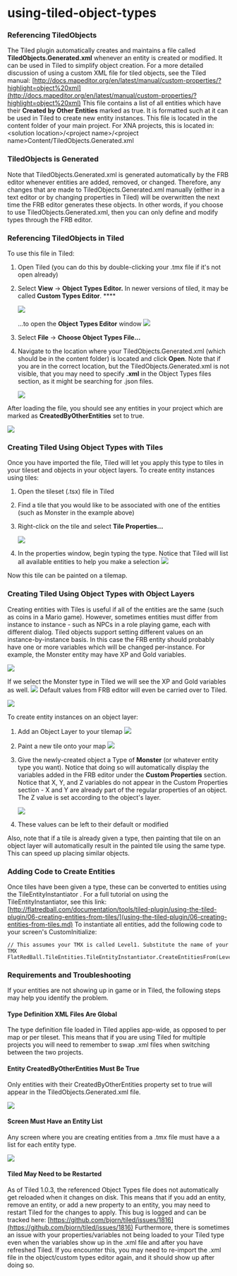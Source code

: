 # using-tiled-object-types

### Referencing TiledObjects

The Tiled plugin automatically creates and maintains a file called **TiledObjects.Generated.xml** whenever an entity is created or modified. It can be used in Tiled to simplify object creation. For a more detailed discussion of using a custom XML file for tiled objects, see the Tiled manual: [http://docs.mapeditor.org/en/latest/manual/custom-properties/?highlight=object%20xml](http://docs.mapeditor.org/en/latest/manual/custom-properties/?highlight=object%20xml) This file contains a list of all entities which have their **Created by Other Entities** marked as true. It is formatted such at it can be used in Tiled to create new entity instances. This file is located in the content folder of your main project. For XNA projects, this is located in: \<solution location>/\<project name>/\<project name>Content/TiledObjects.Generated.xml

### TiledObjects is Generated

Note that TiledObjects.Generated.xml is generated automatically by the FRB editor whenever entities are added, removed, or changed. Therefore, any changes that are made to TiledObjects.Generated.xml manually (either in a text editor or by changing properties in Tiled) will be overwritten the next time the FRB editor generates these objects. In other words, if you choose to use TiledObjects.Generated.xml, then you can only define and modify types through the FRB editor.

### Referencing TiledObjects in Tiled

To use this file in Tiled:

1. Open Tiled (you can do this by double-clicking your .tmx file if it's not open already)
2.  Select **View** -> **Object Types Editor.** In newer versions of tiled, it may be called **Custom Types Editor**. \*\*\*\*

    ![](../../../media/2018-12-img\_5c22ac940a2dc.png)

    ...to open the **Object Types Editor** window ![](../../../media/2017-11-img\_5a0679f01841a.png)
3. Select **File** -> **Choose Object Types File...**
4.  Navigate to the location where your TiledObjects.Generated.xml (which should be in the content folder) is located and click **Open**. Note that if you are in the correct location, but the TiledObjects.Generated.xml is not visible, that you may need to specify **.xml** in the Object Types files section, as it might be searching for .json files.

    ![](../../../media/2017-11-img\_5a07599a7109a.png)

After loading the file, you should see any entities in your project which are marked as **CreatedByOtherEntities** set to true.

![](../../../media/2017-11-img\_5a0759e66c544.png)

### Creating Tiled Using Object Types with Tiles

Once you have imported the file, Tiled will let you apply this type to tiles in your tileset and objects in your object layers. To create entity instances using tiles:

1. Open the tileset (.tsx) file in Tiled
2. Find a tile that you would like to be associated with one of the entities (such as Monster in the example above)
3.  Right-click on the tile and select **Tile Properties...**

    ![](../../../media/2017-11-img\_5a076066b498e.png)
4. In the properties window, begin typing the type. Notice that Tiled will list all available entities to help you make a selection [![](../../../media/2017-11-2017-11-11\_13-42-57.gif)](../../../media/2017-11-2017-11-11\_13-42-57.gif)

&#x20; Now this tile can be painted on a tilemap.

### Creating Tiled Using Object Types with Object Layers

Creating entities with Tiles is useful if all of the entities are the same (such as coins in a Mario game). However, sometimes entities must differ from instance to instance - such as NPCs in a role playing game, each with different dialog. Tiled objects support setting different values on an instance-by-instance basis. In this case the FRB entity should probably have one or more variables which will be changed per-instance. For example, the Monster entity may have XP and Gold variables.

![](../../../media/2017-11-img\_5a0785ad72bdb.png)

If we select the Monster type in Tiled we will see the XP and Gold variables as well. ![](../../../media/2017-11-img\_5a0785f21b23c.png) Default values from FRB editor will even be carried over to Tiled.

![](../../../media/2017-11-img\_5a07894bdab5b.png)

To create entity instances on an object layer:

1. Add an Object Layer to your tilemap [![](../../../media/2017-11-2017-11-11\_16-22-34.gif)](../../../media/2017-11-2017-11-11\_16-22-34.gif)
2. Paint a new tile onto your map [![](../../../media/2017-11-2017-11-11\_16-24-45.gif)](../../../media/2017-11-2017-11-11\_16-24-45.gif)
3.  Give the newly-created object a Type of **Monster** (or whatever entity type you want). Notice that doing so will automatically display the variables added in the FRB editor under the **Custom Properties** section. Notice that X, Y, and Z variables do not appear in the Custom Properties section - X and Y are already part of the regular properties of an object. The Z value is set according to the object's layer.

    ![](../../../media/2017-11-img\_5a0787624b1c3.png)
4. These values can be left to their default or modified

Also, note that if a tile is already given a type, then painting that tile on an object layer will automatically result in the painted tile using the same type. This can speed up placing similar objects.

### Adding Code to Create Entities

Once tiles have been given a type, these can be converted to entities using the TileEntityInstantiator . For a full tutorial on using the TileEntityInstantiator, see this link: [http://flatredball.com/documentation/tools/tiled-plugin/using-the-tiled-plugin/06-creating-entities-from-tiles/](using-the-tiled-plugin/06-creating-entities-from-tiles.md) To instantiate all entities, add the following code to your screen's CustomInitialize:

```lang:c#
// This assumes your TMX is called Level1. Substitute the name of your TMX
FlatRedBall.TileEntities.TileEntityInstantiator.CreateEntitiesFrom(Level1);
```

### Requirements and Troubleshooting

If your entities are not showing up in game or in Tiled, the following steps may help you identify the problem.

#### Type Definition XML Files Are Global

The type definition file loaded in Tiled applies app-wide, as opposed to per map or per tileset. This means that if you are using Tiled for multiple projects you will need to remember to swap .xml files when switching between the two projects.

#### Entity CreatedByOtherEntities Must Be True

Only entities with their CreatedByOtherEntities property set to true will appear in the TiledObjects.Generated.xml file.

![](../../../media/2017-11-img\_5a078306b89e8.png)

#### Screen Must Have an Entity List

Any screen where you are creating entities from a .tmx file must have a a list for each entity type.

![](../../../media/2017-11-img\_5a078364558b2.png)

#### Tiled May Need to be Restarted

As of Tiled 1.0.3, the referenced Object Types file does not automatically get reloaded when it changes on disk. This means that if you add an entity, remove an entity, or add a new property to an entity, you may need to restart Tiled for the changes to apply. This bug is logged and can be tracked here: [https://github.com/bjorn/tiled/issues/1816](https://github.com/bjorn/tiled/issues/1816) Furthermore, there is sometimes an issue with your properties/variables not being loaded to your Tiled type even when the variables show up in the .xml file and after you have refreshed Tiled. If you encounter this, you may need to re-import the .xml file in the object/custom types editor again, and it should show up after doing so.

###
